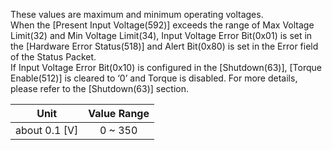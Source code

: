 These values are maximum and minimum operating voltages.  
When the [Present Input Voltage(592)] exceeds the range of Max Voltage Limit(32) and Min Voltage Limit(34), Input Voltage Error Bit(0x01) is set in the [Hardware Error Status(518)] and Alert Bit(0x80) is set in the Error field of the Status Packet.  
If Input Voltage Error Bit(0x10) is configured in the [Shutdown(63)], [Torque Enable(512)] is cleared to ‘0’ and Torque is disabled. For more details, please refer to the [Shutdown(63)] section.

|     Unit      | Value Range |
|:-------------:|:-----------:|
| about 0.1 [V] |   0 ~ 350   |
